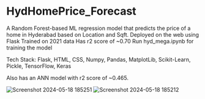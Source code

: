 # HydHomePrice_Forecast
A Random Forest-based ML regression model that predicts the price of a home in Hyderabad based on Location and Sqft. 
Deployed on the web using Flask 
Trained on 2021 data
Has r2 score of ~0.70
Run hyd_mega.ipynb for training the model

Tech Stack: Flask, HTML, CSS, Numpy, Pandas, MatplotLib, Scikit-Learn, Pickle, TensorFlow, Keras

Also has an ANN model with r2 score of ~0.465.

![Screenshot 2024-05-18 185251](https://github.com/DS-1090/HydHomePrice_Forecast/assets/126580400/c7f33bca-edef-4718-bbaa-16eba71116c8)
![Screenshot 2024-05-18 185212](https://github.com/DS-1090/HydHomePrice_Forecast/assets/126580400/7bd0b566-439f-4189-b46e-5cb3b595b0dd)
